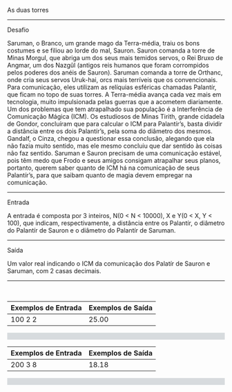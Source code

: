 As duas torres

___
Desafio

Saruman, o Branco, um grande mago da Terra-média, traiu os bons costumes e se filiou ao lorde do mal, Sauron. Sauron comanda a torre de Minas Morgul, que abriga um dos seus mais temidos servos, o Rei Bruxo de Angmar, um dos Nazgûl (antigos reis humanos que foram corrompidos pelos poderes dos anéis de Sauron). Saruman comanda a torre de Orthanc, onde cria seus servos Uruk-hai, orcs mais terríveis que os convencionais. Para comunicação, eles utilizam as relíquias esféricas chamadas Palantír, que ficam no topo de suas torres.
A Terra-média avança cada vez mais em tecnologia, muito impulsionada pelas guerras que a acometem diariamente. Um dos problemas que tem atrapalhado sua população é a Interferência de Comunicação Mágica (ICM). Os estudiosos de Minas Tirith, grande cidadela de Gondor, concluíram que para calcular o ICM para Palantír’s, basta dividir a distância entre os dois Palantír’s, pela soma do diâmetro dos mesmos. Gandalf, o Cinza, chegou a questionar essa conclusão, alegando que ela não fazia muito sentido, mas ele mesmo concluiu que dar sentido às coisas não faz sentido.
Saruman e Sauron precisam de uma comunicação estável, pois têm medo que Frodo e seus amigos consigam atrapalhar seus planos, portanto, querem saber quanto de ICM há na comunicação de seus Palantír’s, para que saibam quanto de magia devem empregar na comunicação.

___
Entrada

A entrada é composta por 3 inteiros, N(0 < N < 10000), X e Y(0 < X, Y < 100), que indicam, respectivamente, a distância entre os Palantír, o diâmetro do Palantír de Sauron e o diâmetro do Palantír de Saruman.

___
Saída

Um valor real indicando o ICM da comunicação dos Palatír de Sauron e Saruman, com 2 casas decimais.

___
<html>
<body>
<!--StartFragment--><br class="Apple-interchange-newline">

Exemplos de Entrada | Exemplos de Saída
-- | --
100 2 2 | 25.00

<p style="box-sizing: border-box; margin-top: 0px; margin-bottom: 1rem; color: rgb(47, 53, 58); font-family: OpenSans, Arial, sans-serif; font-size: 14px; font-style: normal; font-variant-ligatures: normal; font-variant-caps: normal; font-weight: 400; letter-spacing: normal; orphans: 2; text-align: left; text-indent: 0px; text-transform: none; white-space: normal; widows: 2; word-spacing: 0px; -webkit-text-stroke-width: 0px; background-color: rgb(215, 219, 222); text-decoration-thickness: initial; text-decoration-style: initial; text-decoration-color: initial;"> </p><!--EndFragment-->
</body>
</html>

<html>
<body>
<!--StartFragment-->

Exemplos de Entrada | Exemplos de Saída
-- | --
200 3 8 | 18.18

<div style="box-sizing: border-box; color: rgb(47, 53, 58); font-family: OpenSans, Arial, sans-serif; font-size: 14px; font-style: normal; font-variant-ligatures: normal; font-variant-caps: normal; font-weight: 400; letter-spacing: normal; orphans: 2; text-align: left; text-indent: 0px; text-transform: none; white-space: normal; widows: 2; word-spacing: 0px; -webkit-text-stroke-width: 0px; background-color: rgb(215, 219, 222); text-decoration-thickness: initial; text-decoration-style: initial; text-decoration-color: initial;"> </div><!--EndFragment-->
</body>
</html>
